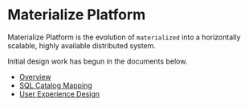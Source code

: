 # Materialize Platform

Materialize Platform is the evolution of `materialized` into a
horizontally scalable, highly available distributed system.

Initial design work has begun in the documents below.

* [Overview](overview.md)
* [SQL Catalog Mapping](sql-catalog.md)
* [User Experience Design](ux.md)
